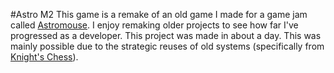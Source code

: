 #Astro M2
This game is a remake of an old game I made for a game jam called [Astromouse](https://james-the-mains.itch.io/astromouse). I enjoy remaking older projects to see how far I've progressed as a developer. This project was made in about a day. This was mainly possible due to the strategic reuses of old systems (specifically from [Knight's Chess](https://james-the-mains.itch.io/knights-chess)).
